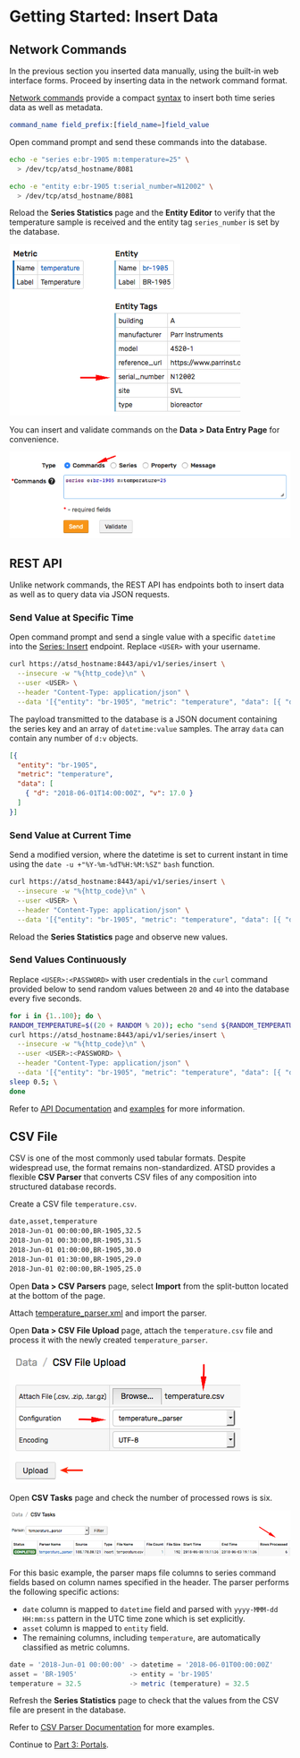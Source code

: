 # Getting Started: Insert Data

## Network Commands

In the previous section you inserted data manually, using the built-in web interface forms. Proceed by inserting data in the network command format.

[Network commands](../api/network/README.md) provide a compact [syntax](../api/network/README.md#syntax) to insert both time series data as well as metadata.

```elm
command_name field_prefix:[field_name=]field_value
```

Open command prompt and send these commands into the database.

```bash
echo -e "series e:br-1905 m:temperature=25" \
  > /dev/tcp/atsd_hostname/8081
```

```bash
echo -e "entity e:br-1905 t:serial_number=N12002" \
  > /dev/tcp/atsd_hostname/8081
```

Reload the **Series Statistics** page and the **Entity Editor** to verify that the temperature sample is received and the entity tag `series_number` is set by the database.

![](./resources/network-entity-command.png)

You can insert and validate commands on the **Data > Data Entry Page** for convenience.

![](./resources/network-commands-data.png)

## REST API

Unlike network commands, the REST API has endpoints both to insert data as well as to query data via JSON requests.

### Send Value at Specific Time

Open command prompt and send a single value with a specific `datetime` into the [Series: Insert](../api/data/series/insert.md) endpoint. Replace `<USER>` with your username.

```bash
curl https://atsd_hostname:8443/api/v1/series/insert \
  --insecure -w "%{http_code}\n" \
  --user <USER> \
  --header "Content-Type: application/json" \
  --data '[{"entity": "br-1905", "metric": "temperature", "data": [{ "d": "2018-06-01T14:00:00Z", "v": 17.0 }]}]'
```

The payload transmitted to the database is a JSON document containing the series key and an array of `datetime:value` samples. The array `data` can contain any number of `d:v` objects.

```json
[{
  "entity": "br-1905",
  "metric": "temperature",
  "data": [
    { "d": "2018-06-01T14:00:00Z", "v": 17.0 }
  ]
}]
```

### Send Value at Current Time

Send a modified version, where the datetime is set to current instant in time using the `date -u +"%Y-%m-%dT%H:%M:%SZ"` `bash` function.

```bash
curl https://atsd_hostname:8443/api/v1/series/insert \
  --insecure -w "%{http_code}\n" \
  --user <USER> \
  --header "Content-Type: application/json" \
  --data '[{"entity": "br-1905", "metric": "temperature", "data": [{ "d": "'$(date -u +"%Y-%m-%dT%H:%M:%SZ")'", "v": 19.0 }]}]'
```

Reload the **Series Statistics** page and observe new values.

### Send Values Continuously

Replace `<USER>:<PASSWORD>` with user credentials in the `curl` command provided below to send random values between `20` and `40` into the database every five seconds.

```bash
for i in {1..100}; do \
RANDOM_TEMPERATURE=$((20 + RANDOM % 20)); echo "send ${RANDOM_TEMPERATURE}"; \
curl https://atsd_hostname:8443/api/v1/series/insert \
  --insecure -w "%{http_code}\n" \
  --user <USER>:<PASSWORD> \
  --header "Content-Type: application/json" \
  --data '[{"entity": "br-1905", "metric": "temperature", "data": [{ "d": "'$(date -u +"%Y-%m-%dT%H:%M:%SZ")'", "v": '"$RANDOM_TEMPERATURE"' }]}]'; \
sleep 0.5; \
done
```

Refer to [API Documentation](../api/data/series/insert.md) and [examples](../api/data/series/insert.md#additional-examples) for more information.

## CSV File

CSV is one of the most commonly used tabular formats. Despite widespread use, the format remains non-standardized. ATSD provides a flexible **CSV Parser** that converts CSV files of any composition into structured database records.

Create a CSV file `temperature.csv`.

```txt
date,asset,temperature
2018-Jun-01 00:00:00,BR-1905,32.5
2018-Jun-01 00:30:00,BR-1905,31.5
2018-Jun-01 01:00:00,BR-1905,30.0
2018-Jun-01 01:30:00,BR-1905,29.0
2018-Jun-01 02:00:00,BR-1905,25.0
```

Open **Data > CSV Parsers** page, select **Import** from the split-button located at the bottom of the page.

Attach [temperature_parser.xml](./resources/temperature_parser.xml) and import the parser.

Open **Data > CSV File Upload** page, attach the `temperature.csv` file and process it with the newly created `temperature_parser`.

![](./resources/csv_upload.png)

Open **CSV Tasks** page and check the number of processed rows is six.

![](./resources/csv_upload_report.png)

For this basic example, the parser maps file columns to series command fields based on column names specified in the header. The parser performs the following specific actions:

* `date` column is mapped to `datetime` field and parsed with `yyyy-MMM-dd HH:mm:ss` pattern in the UTC time zone which is set explicitly.
* `asset` column is mapped to `entity` field.
* The remaining columns, including `temperature`, are automatically classified as metric columns.

```javascript
date = '2018-Jun-01 00:00:00' -> datetime = '2018-06-01T00:00:00Z'
asset = 'BR-1905'             -> entity = 'br-1905'
temperature = 32.5            -> metric (temperature) = 32.5
```

Refresh the **Series Statistics** page to check that the values from the CSV file are present in the database.

Refer to [CSV Parser Documentation](../parsers/csv/README.md) for more examples.

Continue to [Part 3: Portals](getting-started-portal.md).
